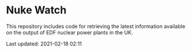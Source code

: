 # Nuke Watch

This repository includes code for retrieving the latest information available on the output of EDF nuclear power plants in the UK.

Last updated: 2021-02-18 02:11